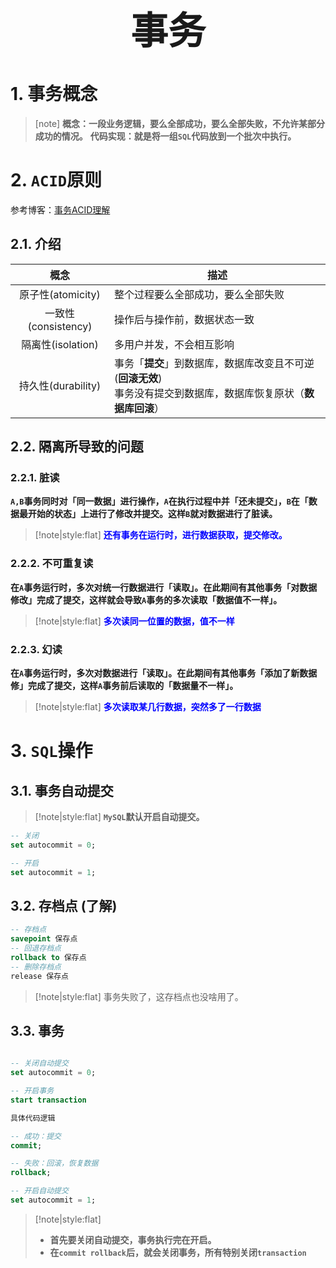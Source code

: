  <h1 style="font-size:60px;text-align:center;">事务</h1>
 
# 1. 事务概念

> [note]
> **概念：一段业务逻辑，要么全部成功，要么全部失败，不允许某部分成功的情况。**
> **代码实现：就是将一组`SQL`代码放到一个批次中执行。**

# 2. `ACID`原则

参考博客：[事务ACID理解](https://blog.csdn.net/dengjili/article/details/82468576)

## 2.1. 介绍

|        概念         | 描述                                                                                                                   |
| :-----------------: | ---------------------------------------------------------------------------------------------------------------------- |
|  原子性(atomicity)  | 整个过程要么全部成功，要么全部失败                                                                                     |
| 一致性(consistency) | 操作后与操作前，数据状态一致                                                                                           |
|  隔离性(isolation)  | 多用户并发，不会相互影响                                                                                               |
| 持久性(durability)  | 事务「**提交**」到数据库，数据库改变且不可逆(**回滚无效**) <br> 事务没有提交到数据库，数据库恢复原状（**数据库回滚**） |


## 2.2. 隔离所导致的问题

### 2.2.1. 脏读

**`A,B`事务同时对「同一数据」进行操作，`A`在执行过程中并「还未提交」，`B`在「数据最开始的状态」上进行了修改并提交。这样`B`就对数据进行了脏读。**

> [!note|style:flat]
> <span style="color:blue;font-weight:bold"> 还有事务在运行时，进行数据获取，提交修改。 </span>

### 2.2.2. 不可重复读

**在`A`事务运行时，多次对统一行数据进行「读取」。在此期间有其他事务「对数据修改」完成了提交，这样就会导致`A`事务的多次读取「数据值不一样」。**

> [!note|style:flat]
> <span style="color:blue;font-weight:bold"> 多次读同一位置的数据，值不一样 </span>

### 2.2.3. 幻读

**在`A`事务运行时，多次对数据进行「读取」。在此期间有其他事务「添加了新数据修」完成了提交，这样`A`事务前后读取的「数据量不一样」。**

> [!note|style:flat]
> <span style="color:blue;font-weight:bold"> 多次读取某几行数据，突然多了一行数据 </span>

# 3. `SQL`操作

## 3.1. 事务自动提交

> [!note|style:flat]
> **`MySQL`默认开启自动提交。**

```sql
-- 关闭
set autocommit = 0;

-- 开启
set autocommit = 1;
```

## 3.2. 存档点 (了解)

```sql
-- 存档点
savepoint 保存点
-- 回退存档点
rollback to 保存点
-- 删除存档点
release 保存点
```

> [!note|style:flat]
> 事务失败了，这存档点也没啥用了。

## 3.3. 事务


```sql

-- 关闭自动提交
set autocommit = 0;

-- 开启事务
start transaction

具体代码逻辑

-- 成功：提交
commit;

-- 失败：回滚，恢复数据
rollback;

-- 开启自动提交
set autocommit = 1;

```

> [!note|style:flat]
> - **首先要关闭自动提交，事务执行完在开启。**
> - **在`commit rollback`后，就会关闭事务，所有特别关闭`transaction`**


